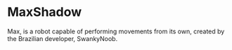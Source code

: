 # MaxShadow
Max, is a robot capable of performing movements from its own, created by the Brazilian developer, SwankyNoob.
